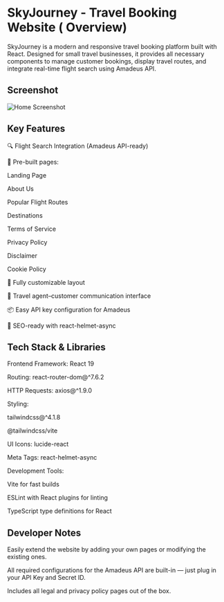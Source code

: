 # SkyJourney - Travel Booking Website ( Overview)
SkyJourney is a modern and responsive travel booking platform built with React. Designed for small travel businesses, it provides all necessary components to manage customer bookings, display travel routes, and integrate real-time flight search using Amadeus API.
## Screenshot
![Home Screenshot](screenshots/screenshot1.png)




## Key Features
🔍 Flight Search Integration (Amadeus API-ready)

📄 Pre-built pages:

Landing Page

About Us

Popular Flight Routes

Destinations

Terms of Service

Privacy Policy

Disclaimer

Cookie Policy

🧭 Fully customizable layout

📧 Travel agent–customer communication interface

📦 Easy API key configuration for Amadeus

🎯 SEO-ready with react-helmet-async

## Tech Stack & Libraries
Frontend Framework: React 19

Routing: react-router-dom@^7.6.2

HTTP Requests: axios@^1.9.0

Styling:

tailwindcss@^4.1.8

@tailwindcss/vite

UI Icons: lucide-react

Meta Tags: react-helmet-async

Development Tools:

Vite for fast builds

ESLint with React plugins for linting

TypeScript type definitions for React

## Developer Notes
Easily extend the website by adding your own pages or modifying the existing ones.

All required configurations for the Amadeus API are built-in — just plug in your API Key and Secret ID.

Includes all legal and privacy policy pages out of the box.
